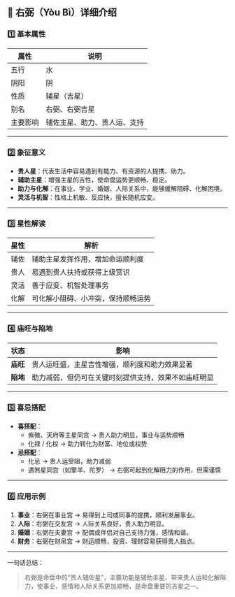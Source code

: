 ## 🌟 右弼（Yòu Bì）详细介绍

### 1️⃣ 基本属性

| 属性     | 说明                         |
| -------- | ---------------------------- |
| 五行     | 水                           |
| 阴阳     | 阴                           |
| 性质     | 辅星（吉星）                 |
| 别名     | 右弼、右弼吉星               |
| 主要影响 | 辅佐主星、助力、贵人运、支持 |

------

### 2️⃣ 象征意义

- **贵人星**：代表生活中容易遇到有能力、有资源的人提携、助力。
- **辅助主星**：增强主星的吉性，使命盘运势更顺畅、稳定。
- **助力与化解**：在事业、学业、婚姻、人际关系中，能够缓解阻碍、化解困境。
- **灵活与机智**：性格上机敏、反应快，擅长随机应变。

------

### 3️⃣ 星性解读

| 星性 | 解析                               |
| ---- | ---------------------------------- |
| 辅佐 | 辅助主星发挥作用，增加命运顺利度   |
| 贵人 | 易遇到贵人扶持或获得上级赏识       |
| 灵活 | 善于应变、机智处理事务             |
| 化解 | 可化解小阻碍、小冲突，保持顺畅运势 |

------

### 4️⃣ 庙旺与陷地

| 状态     | 影响                                                 |
| -------- | ---------------------------------------------------- |
| **庙旺** | 贵人运旺盛，主星吉性增强，顺利度和助力效果显著       |
| **陷地** | 助力减弱，但仍可在关键时刻提供支持，效果不如庙旺明显 |

------

### 5️⃣ 喜忌搭配

- **喜搭配**：
  - 紫微、天府等主星同宫 → 贵人助力明显，事业与运势顺畅
  - 化禄 / 化权 → 助力转化为财富、地位或权势
- **忌搭配**：
  - 化忌 → 贵人运受阻，助力减弱
  - 遇煞星同宫（如擎羊、陀罗） → 右弼可起到化解阻力的作用，但需谨慎

------

### 6️⃣ 应用示例

1. **事业**：右弼在事业宫 → 易得到上司或同事的提携，顺利发展事业。
2. **人际**：右弼在交友宫 → 人际关系良好，贵人助力明显。
3. **婚姻**：右弼在夫妻宫 → 配偶或伴侣对自己支持力强，感情和谐。
4. **财务**：右弼在财帛宫 → 财运顺畅，投资、理财容易获得贵人指点。

------

一句话总结：

> 右弼是命盘中的“贵人辅佐星”，主要功能是辅助主星、带来贵人运和化解阻力，使事业、感情和人际关系更加顺畅，是命盘重要的吉星之一。